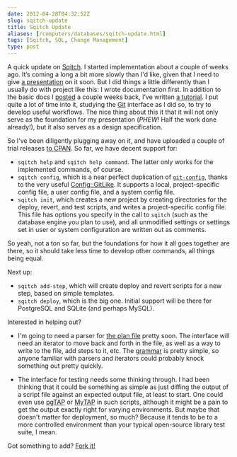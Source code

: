 ```yaml
--- 
date: 2012-04-28T04:32:52Z
slug: sqitch-update
title: Sqitch Update
aliases: [/computers/databases/sqitch-update.html]
tags: [Sqitch, SQL, Change Management]
type: post
---
```


A quick update on [Sqitch]. I started implementation about a couple of weeks
ago. It’s coming a long a bit more slowly than I'd like, given that I need to
give [a presentation] on it soon. But I did things a little differently than I
usually do with project like this: I wrote documentation first. In addition to
the basic docs I [posted] a couple weeks back, I’ve written [a tutorial]. I put
quite a lot of time into it, studying the [Git] interface as I did so, to try to
develop useful workflows. The nice thing about this it that it will not only
serve as the foundation for my presentation (*PHEW!* Half the work done
already!), but it also serves as a design specification.

So I've been diligently plugging away on it, and have uploaded a couple of trial
releases [to CPAN]. So far, we have decent support for:

-   `sqitch help` and `sqitch help command`. The latter only works for the
    implemented commands, of course.
-   `sqitch config`, which is a near perfect duplication of [`git-config`],
    thanks to the very useful [Config::GitLike]. It supports a local,
    project-specific config file, a user config file, and a system config file.
-   `sqitch init`, which creates a new project by creating directories for the
    deploy, revert, and test scripts, and writes a project-specific config file.
    This file has options you specify in the call to `sqitch` (such as the
    database engine you plan to use), and all unmodified settings or settings
    set in user or system configuration are written out as comments.

So yeah, not a ton so far, but the foundations for how it all goes together are
there, so it should take less time to develop other commands, all things being
equal.

Next up:

-   `sqitch add-step`, which will create deploy and revert scripts for a new
    step, based on simple templates.
-   `sqitch deploy`, which is the big one. Initial support will be there for
    PostgreSQL and SQLite (and perhaps MySQL).

Interested in helping out?

-   I'm going to need a parser for [the plan file] pretty soon. The interface
    will need an iterator to move back and forth in the file, as well as a way
    to write to the file, add steps to it, etc. The [grammar] is pretty simple,
    so anyone familiar with parsers and iterators could probably knock something
    out pretty quickly.

-   The interface for testing needs some thinking through. I had been thinking
    that it could be something as simple as just diffing the output of a script
    file against an expected output file, at least to start. One could even use
    [pgTAP] or [MyTAP] in such scripts, although it might be a pain to get the
    output exactly right for varying environments. But maybe that doesn't matter
    for deployment, so much? Because it tends to be to a more controlled
    environment than your typical open-source library test suite, I mean.

Got something to add? [Fork it!]

  [Sqitch]: https://github.com/theory/sqitch/
  [a presentation]: https://www.pgcon.org/2012/schedule/events/479.en.html
  [posted]: /computers/databases/sqitch-draft.html
  [a tutorial]: https://github.com/theory/sqitch/blob/master/lib/sqitchtutorial.pod
  [Git]: http://git-scm.com/
  [to CPAN]: http://search.cpan.org/dist/App-Sqitch/
  [`git-config`]: http://www.gitmanual.org/git-config.html
  [Config::GitLike]: https://metacpan.org/module/Config::GitLike/
  [the plan file]: https://github.com/theory/sqitch/blob/master/lib/sqitch.pod#plan-file
  [grammar]: https://github.com/theory/sqitch/blob/master/lib/sqitch.pod#grammar
  [pgTAP]: http://pgtap.org/
  [MyTAP]: http://theory.github.com/mytap/
  [Fork it!]: https://github.com/theory/sqitch

